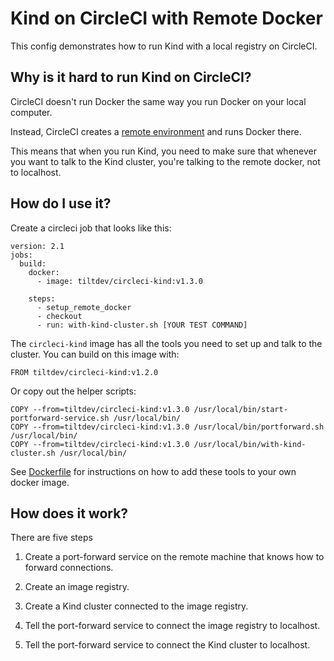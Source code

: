 # Kind on CircleCI with Remote Docker

This config demonstrates how to run Kind 
with a local registry on CircleCI.

## Why is it hard to run Kind on CircleCI?

CircleCI doesn't run Docker the same way you run Docker on your
local computer. 

Instead, CircleCI creates a [remote environment](https://circleci.com/docs/2.0/building-docker-images/)
and runs Docker there.

This means that when you run Kind, you need to make sure
that whenever you want to talk to the Kind cluster,
you're talking to the remote docker, not to localhost.

## How do I use it?

Create a circleci job that looks like this:

```
version: 2.1
jobs:
  build:
    docker:
      - image: tiltdev/circleci-kind:v1.3.0

    steps:
      - setup_remote_docker
      - checkout
      - run: with-kind-cluster.sh [YOUR TEST COMMAND]
```

The `circleci-kind` image has all the tools you need to set up
and talk to the cluster. You can build on this image with:

```
FROM tiltdev/circleci-kind:v1.2.0
```

Or copy out the helper scripts:

```
COPY --from=tiltdev/circleci-kind:v1.3.0 /usr/local/bin/start-portforward-service.sh /usr/local/bin/
COPY --from=tiltdev/circleci-kind:v1.3.0 /usr/local/bin/portforward.sh /usr/local/bin/
COPY --from=tiltdev/circleci-kind:v1.3.0 /usr/local/bin/with-kind-cluster.sh /usr/local/bin/
```

See [Dockerfile](Dockerfile) for instructions on how to add these tools to
your own docker image.

## How does it work?

There are five steps

1) Create a port-forward service on the remote machine
   that knows how to forward connections.
   
2) Create an image registry.

3) Create a Kind cluster connected to the image registry.

4) Tell the port-forward service to connect the image registry to localhost.

5) Tell the port-forward service to connect the Kind cluster to localhost.

